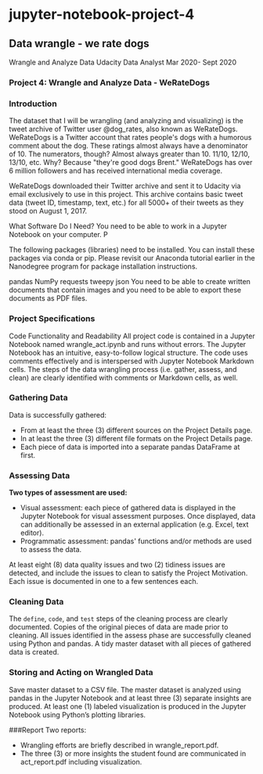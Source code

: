 # jupyter-notebook-project-4
## Data wrangle - we rate dogs
Wrangle and Analyze Data
Udacity Data Analyst Mar 2020- Sept 2020

### Project  4: Wrangle and Analyze Data - WeRateDogs 

### Introduction
The dataset that I will be wrangling (and analyzing and visualizing) is the tweet archive of Twitter user @dog_rates, also known as WeRateDogs. WeRateDogs is a Twitter account that rates people's dogs with a humorous comment about the dog. These ratings almost always have a denominator of 10. The numerators, though? Almost always greater than 10. 11/10, 12/10, 13/10, etc. Why? Because "they're good dogs Brent." WeRateDogs has over 6 million followers and has received international media coverage.

WeRateDogs downloaded their Twitter archive and sent it to Udacity via email exclusively to use in this project. This archive contains basic tweet data (tweet ID, timestamp, text, etc.) for all 5000+ of their tweets as they stood on August 1, 2017.

What Software Do I Need?
You need to be able to work in a Jupyter Notebook on your computer. P

The following packages (libraries) need to be installed. You can install these packages via conda or pip. Please revisit our Anaconda tutorial earlier in the Nanodegree program for package installation instructions.

pandas
NumPy
requests
tweepy
json
You need to be able to create written documents that contain images and you need to be able to export these documents as PDF files.

### Project Specifications
Code Functionality and Readability
All project code is contained in a Jupyter Notebook named wrangle_act.ipynb and runs without errors.
The Jupyter Notebook has an intuitive, easy-to-follow logical structure. The code uses comments effectively and is interspersed with Jupyter Notebook Markdown cells. The steps of the data wrangling process (i.e. gather, assess, and clean) are clearly identified with comments or Markdown cells, as well.

### Gathering Data
Data is successfully gathered:
- From at least the three (3) different sources on the Project Details page.
- In at least the three (3) different file formats on the Project Details page.
- Each piece of data is imported into a separate pandas DataFrame at first.

### Assessing Data
**Two types of assessment are used:**
- Visual assessment: each piece of gathered data is displayed in the Jupyter Notebook for visual assessment purposes. Once displayed, data can additionally be assessed in an external application (e.g. Excel, text editor).
- Programmatic assessment: pandas' functions and/or methods are used to assess the data.

At least eight (8) data quality issues and two (2) tidiness issues are detected, and include the issues to clean to satisfy the Project Motivation. Each issue is documented in one to a few sentences each.

### Cleaning Data
The `define`, `code`, and `test` steps of the cleaning process are clearly documented.
Copies of the original pieces of data are made prior to cleaning.
All issues identified in the assess phase are successfully cleaned using Python and pandas.
A tidy master dataset with all pieces of gathered data is created.

### Storing and Acting on Wrangled Data
Save master dataset to a CSV file.
The master dataset is analyzed using pandas in the Jupyter Notebook and at least three (3) separate insights are produced.
At least one (1) labeled visualization is produced in the Jupyter Notebook using Python’s plotting libraries.

###Report
Two reports:

- Wrangling efforts are briefly described in wrangle_report.pdf.
- The three (3) or more insights the student found are communicated in act_report.pdf including visualization.
